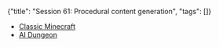 {"title": "Session 61: Procedural content generation", "tags": []}

* [Classic Minecraft](https://classic.minecraft.net/)
* [AI Dungeon](https://play.aidungeon.io/)

